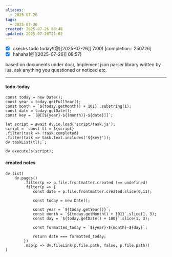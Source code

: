 ```yaml
---
aliases:
  - 2025-07-26
tags:
  - 2025-07-26
created: 2025-07-26 08:48
updated: 2025-07-26T21:02
---
```


- [x] ckecks todo today!(@[[2025-07-26]] 7:00) [completion:: 250726]
- [x] hahaha(@[[2025-07-26]] 08:57)

based on documents under doc/, Implement json parser library written by lua. ask anything you questioned or noticed etc.

---

#### todo-today

```dataviewjs
const today = new Date();
const year = today.getFullYear();
const month = `${today.getMonth() + 101}`.substring(1);
const date = today.getDate();
const key = `(@[[${year}-${(month)}-${date}]]`;

let script = await dv.io.load('script/task.js');
script = `const tl = ${script}
.filter(task => !task.completed)
.filter(task => task.text.includes('${key}'));
dv.taskList(tl);`;

dv.executeJs(script);
```

#### created notes

```dataviewjs
dv.list(
	dv.pages()
		.filter(p => p.file.frontmatter.created !== undefined)
		.filter(p => {
			const date = p.file.frontmatter.created.slice(0,11);

			const today = new Date();

			const year = `${today.getYear()}`;
			const month = `${today.getMonth() + 101}`.slice(1, 3);
			const day = `${today.getDate() + 100}`.slice(1, 3);

			const formatted_today = `${year}-${month}-${day}`;

			return date === formatted_today;
		})
		.map(p => dv.fileLink(p.file.path, false, p.file.path))
)
```

